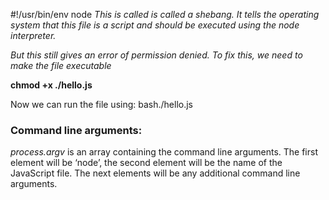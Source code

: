 #!/usr/bin/env node
*This is called is called a shebang. It tells the operating system that this file is a script and should be executed using the node interpreter.*

*But this still gives an error of permission denied. To fix this, we need to make the file executable*

**chmod +x ./hello.js**

Now we can run the file using:
bash./hello.js

### Command line arguments:

*process.argv* is an array containing the command line arguments. The first element will be ‘node’, the second element will be the name of the JavaScript file. The next elements will be any additional command line arguments.

